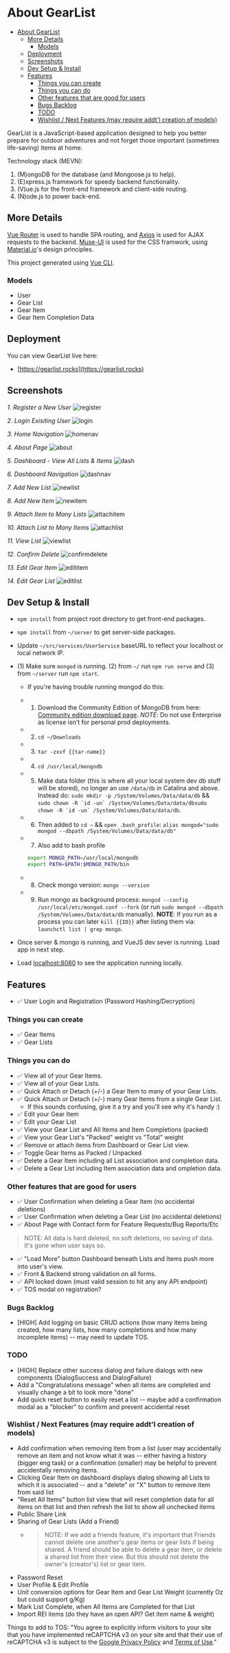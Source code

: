 # About GearList

- [About GearList](#about-gearlist)
  - [More Details](#more-details)
    - [Models](#models)
  - [Deployment](#deployment)
  - [Screenshots](#screenshots)
  - [Dev Setup & Install](#dev-setup--install)
  - [Features](#features)
    - [Things you can create](#things-you-can-create)
    - [Things you can do](#things-you-can-do)
    - [Other features that are good for users](#other-features-that-are-good-for-users)
    - [Bugs Backlog](#bugs-backlog)
    - [TODO](#todo)
    - [Wishlist / Next Features (may require addt'l creation of models)](#wishlist--next-features-may-require-addtl-creation-of-models)

GearList is a JavaScript-based application designed to help you better prepare for outdoor adventures and not forget those important (sometimes life-saving) items at home.

Technology stack (MEVN):

1. (M)ongoDB for the database (and Mongoose.js to help).
2. (E)xpress.js framework for speedy backend functionality.
3. (V)ue.js for the front-end framework and client-side routing.
4. (N)ode.js to power back-end.

## More Details

[Vue Router](https://github.com/vuejs/vue-router) is used to handle SPA routing, and [Axios](https://github.com/axios/axios) is used for AJAX requests to the backend. [Muse-UI](https://muse-ui.org/#/en-US) is used for the CSS framwork, using [Material.io](https://material.io/)'s design principles.

This project generated using [Vue CLI](https://github.com/vuejs/vue-cli).

### Models

- User
- Gear List
- Gear Item
- Gear Item Completion Data

## Deployment

You can view GearList live here:

- [https://gearlist.rocks](https://gearlist.rocks)

## Screenshots

_1. Register a New User_
![register](https://user-images.githubusercontent.com/20636750/108611783-d756a300-7396-11eb-9c84-37c72f10bfc6.png)

_2. Login Exisiting User_
![login](https://user-images.githubusercontent.com/20636750/108611786-e63d5580-7396-11eb-987d-2cbf83a43aa7.png)

_3. Home Navigation_
![homenav](https://user-images.githubusercontent.com/20636750/108611789-ee959080-7396-11eb-8cfe-a7a8a9988ff2.png)

_4. About Page_
![about](https://user-images.githubusercontent.com/20636750/108611798-04a35100-7397-11eb-9a4e-36f3cee25233.png)

_5. Dashboard - View All Lists & Items_
![dash](https://user-images.githubusercontent.com/20636750/108611800-0f5de600-7397-11eb-8178-51d3a9ca40a8.png)

_6. Dashboard Navigation_
![dashnav](https://user-images.githubusercontent.com/20636750/108611802-1684f400-7397-11eb-91d7-cc7db627de80.png)

_7. Add New List_
![newlist](https://user-images.githubusercontent.com/20636750/108611804-1b49a800-7397-11eb-9fc8-edcab02d571d.png)

_8. Add New Item_
![newitem](https://user-images.githubusercontent.com/20636750/108611805-1edd2f00-7397-11eb-8077-c3ad0dfe495e.png)

_9. Attach Item to Many Lists_
![attachitem](https://user-images.githubusercontent.com/20636750/108611807-21d81f80-7397-11eb-919a-d09450ae882d.png)

_10. Attach List to Many Items_
![attachlist](https://user-images.githubusercontent.com/20636750/108611809-24d31000-7397-11eb-8bbb-2ed230821e5a.png)

_11. View List_
![viewlist](https://user-images.githubusercontent.com/20636750/108611810-27ce0080-7397-11eb-8676-673c9cea39ab.png)

_12. Confirm Delete_
![confirmdelete](https://user-images.githubusercontent.com/20636750/108611812-2ac8f100-7397-11eb-9213-a586ea9f3671.png)

_13. Edit Gear Item_
![edititem](https://user-images.githubusercontent.com/20636750/108611813-2d2b4b00-7397-11eb-910d-9a925fbb8fa0.png)

_14. Edit Gear List_
![editlist](https://user-images.githubusercontent.com/20636750/108611814-30263b80-7397-11eb-80b3-5f5943b7d18a.png)

## Dev Setup & Install

- `npm install` from project root directory to get front-end packages.
- `npm install` from `~/server` to get server-side packages.
- Update `~/src/services/UserService` baseURL to reflect your localhost or local network IP.
- (1) Make sure `mongod` is running. (2) from `~/` run `npm run serve` and (3) from `~/server` run `npm start`.

  - If you're having trouble running mongod do this:
  - 1. Download the Community Edition of MongoDB from here: [Community edition download page](https://www.mongodb.com/download-center/community). _NOTE_: Do not use Enterprise as license isn't for personal prod deployments.
  - 2. `cd ~/Downloads`
  - 3. `tar -zxvf {{tar-name}}`
  - 4. `cd /usr/local/mongodb`
  - 5. Make data folder (this is where all your local system dev db stuff will be stored), no longer an use `/data/db` in Catalina and above. Instead do: `sudo mkdir -p /System/Volumes/Data/data/db` && `` sudo chown -R `id -un` /System/Volumes/Data/data/dbsudo chown -R `id -un` /System/Volumes/Data/data/db ``.
  - 6. Then added to `cd ~` && `open .bash_profile`: `alias mongod="sudo mongod --dbpath /System/Volumes/Data/data/db"`
  - 7. Also add to bash profile

    ```bash
    export MONGO_PATH=/usr/local/mongodb
    export PATH=$PATH:$MONGO_PATH/bin
    ```

  - 8. Check mongo version: `mongo --version`
  - 9. Run mongo as background process: `mongod --config /usr/local/etc/mongod.conf --fork` (or run `sudo mongod --dbpath /System/Volumes/Data/data/db` manually). **NOTE**: If you run as a process you can later `kill {{ID}}` after listing them via: `launchctl list | grep mongo`.

- Once server & mongo is running, and VueJS dev sever is running. Load app in next step.
- Load [localhost:8080](https://localhost:8080) to see the application running locally.

## Features

- ✅ User Login and Registration (Password Hashing/Decryption)

### Things you can create

- ✅ Gear Items
- ✅ Gear Lists

### Things you can do

- ✅ View all of your Gear Items.
- ✅ View all of your Gear Lists.
- ✅ Quick Attach or Detach (+/-) a Gear Item to many of your Gear Lists.
- ✅ Quick Attach or Detach (+/-) many Gear Items from a single Gear List.
  - If this sounds confusing, give it a try and you'll see why it's handy :)
- ✅ Edit your Gear Item
- ✅ Edit your Gear List
- ✅ View your Gear List and All Items and Item Completions (packed)
- ✅ View your Gear List's "Packed" weight vs "Total" weight
- ✅ Remove or attach items from Dashboard or Gear List view.
- ✅ Toggle Gear Items as Packed / Unpacked
- ✅ Delete a Gear Item including all List association and completion data.
- ✅ Delete a Gear List including Item association data and ompletion data.

### Other features that are good for users

- ✅ User Confirmation when deleting a Gear Item (no accidental deletions)
- ✅ User Confirmation when deleting a Gear List (no accidental deletions)
- ✅ About Page with Contact form for Feature Requests/Bug Reports/Etc

> NOTE: All data is hard deleted, no soft deletions, no saving of data. It's gone when user says so.

- ✅ "Load More" button Dashboard beneath Lists and Items push more into user's view.
- ✅ Front & Backend strong validation on all forms.
- ✅ API locked down (must valid session to hit any any API endpoint)
- ✅ TOS modal on registration?

### Bugs Backlog

- [HIGH] Add logging on basic CRUD actions (how many items being created, how many lists, how many completions and how many incomplete items) -- may need to update TOS.

### TODO

- [HIGH] Replace other success dialog and failure dialogs with new components (DialogSuccess and DialogFailure)
- Add a "Congratulations message" when all items are completed and visually change a bit to look more "done"
- Add quick reset button to easily reset a list -- maybe add a confirmation modal as a "blocker" to confirm and prevent accidental reset

### Wishlist / Next Features (may require addt'l creation of models)

- Add confirmation when removing item from a list (user may accidentally remove an item and not know what it was -- either having a history (bigger eng task) or a confirmation (smaller) may be helpful to prevent accidentally removing items.
- Clicking Gear Item on dashboard displays dialog showing all Lists to which it is associated -- and a "delete" or "X" button to remove item from said list
- "Reset All Items" button list view that will reset completion data for all items on that list and then refresh the list to show all unchecked items
- Public Share Link
- Sharing of Gear Lists (Add a Friend)
  - > NOTE: If we add a friends feature, it's important that Friends cannot delete one another's gear items or gear lists if being shared. A friend should be able to delete a gear item, or delete a shared list from their view. But this should not delete the owner's (creator's) list or gear item.
- Password Reset
- User Profile & Edit Profile
- Unit conversion options for Gear Item and Gear List Weight (currently Oz but could support g/Kg)
- Mark List Complete, when All Items are Completed for that List
- Import REI items (do they have an open API? Get item name & weight)

Things to add to TOS:
"You agree to explicitly inform visitors to your site that you have implemented reCAPTCHA v3 on your site and that their use of reCAPTCHA v3 is subject to the [Google Privacy Policy](https://policies.google.com/privacy) and [Terms of Use](https://policies.google.com/terms)."
